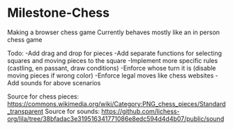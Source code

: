 # Milestone-Chess

Making a browser chess game
Currently behaves mostly like an in person chess game

Todo:
-Add drag and drop for pieces
-Add separate functions for selecting squares and moving pieces to the square
-Implement more specific rules (castling, en passant, draw conditions)
-Enforce whose turn it is (disable moving pieces if wrong color)
-Enforce legal moves like chess websites
-Add sounds for above scenarios

Source for chess pieces: https://commons.wikimedia.org/wiki/Category:PNG_chess_pieces/Standard_transparent
Source for sounds: https://github.com/lichess-org/lila/tree/38bfadac3e319516341771086e8edc594d4d4b07/public/sound
